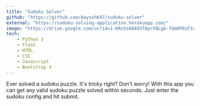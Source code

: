 ```yaml
---
title: "Sudoku Solver"
github: "https://github.com/AayushK47/sudoku-solver"
external: "https://sudoku-solving-application.herokuapp.com/"
image: "https://drive.google.com/uc?id=1-KRcGs8A8dVTAprVQLgb-fQmKP0zF3aw"
tech:
    - Python 3
    - Flask
    - HTML
    - CSS
    - Javascript
    - Bootstrap 4
---
```


Ever solved a sudoku puzzle. It's tricky right? Don't worry! With this app you can get any valid sudoku puzzle solved within seconds. Just enter the sudoku config and hit submit.